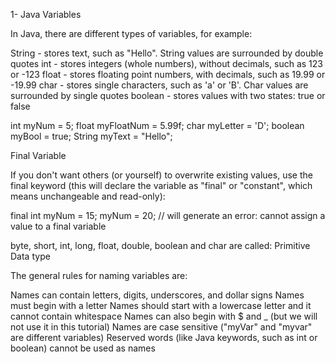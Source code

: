 1- Java Variables

In Java, there are different types of variables, for example:

String - stores text, such as "Hello". String values are surrounded by double quotes
int - stores integers (whole numbers), without decimals, such as 123 or -123
float - stores floating point numbers, with decimals, such as 19.99 or -19.99
char - stores single characters, such as 'a' or 'B'. Char values are surrounded by single quotes
boolean - stores values with two states: true or false

int myNum = 5;
float myFloatNum = 5.99f;
char myLetter = 'D';
boolean myBool = true;
String myText = "Hello";

Final Variable

If you don't want others (or yourself) to overwrite existing values, use the
final keyword (this will declare the variable as "final" or "constant", which means unchangeable and read-only):

final int myNum = 15;
myNum = 20;  // will generate an error: cannot assign a value to a final variable


byte, short, int, long, float, double, boolean and char are called: Primitive Data type


The general rules for naming variables are:

Names can contain letters, digits, underscores, and dollar signs
Names must begin with a letter
Names should start with a lowercase letter and it cannot contain whitespace
Names can also begin with $ and _ (but we will not use it in this tutorial)
Names are case sensitive ("myVar" and "myvar" are different variables)
Reserved words (like Java keywords, such as int or boolean) cannot be used as names


